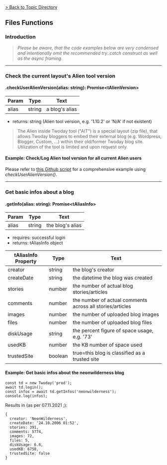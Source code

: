 
[> Back to Topic Directory](../README.md#topic-related-class-functions)

## Files Functions
### Introduction

> *Please be aware, that the code examples below are very condensed and intentionally omit the recommended try..catch construct as well as the async framing.*
<hr>

### Check the current layout's Alien tool version
#### .checkUserAlienVersion(alias: string): Promise&lt;tAlienVersion&gt;

Param | Type | Text
--- | --- | --- 
alias | string | a blog's alias

- returns: string (Alien tool version, e.g. '1.10.2' or 'N/A' if not existent)

> The Alien inside Twoday tool ("AIT") is a special layout (zip file), that allows Twoday bloggers to embed their external blog (e.g. Wordpress, Blogger, Custom, ...) within their old/former Twoday blog site. Utilization of the tool is limited and upon request only.

#### Example: Check/Log Alien tool version for all current Alien users

Please refer to [this Github script](https://github.com/NeonWilderness/tdalien/blob/master/utils/userStatus.js) for a comprehensive example using *checkUserAlienVersion()*.
<hr>

### Get basic infos about a blog
#### .getInfo(alias: string): Promise&lt;tAliasInfo&gt;

Param | Type | Text
--- | --- | --- 
alias | string | the blog's alias

- requires: successful login
- returns: tAliasInfo object

tAliasInfo Property | Type | Text
--- | --- | --- 
creator | string | the blog's creator
createDate | string | the datetime the blog was created
stories | number | the number of actual blog stories/articles
comments | number | the number of actual comments across all stories/articles
images | number | the number of uploaded blog images
files | number | the number of uploaded blog files
diskUsage | string | the percent figure of space usage, e.g. '73'
usedKB | number | the KB number of space used
trustedSite | boolean | true=this blog is classified as a trusted site

#### Example: Get basic infos about the neonwilderness blog
```
const td = new Twoday('prod');
await td.login();
const infos = await td.getInfos('neonwilderness');
console.log(infos);
```

Results in (as per 07.11.2021 ;):
```
{
  creator: 'NeonWilderness',     
  createDate: '24.10.2006 01:52',
  stories: 391,
  comments: 5774,
  images: 72,
  files: 5,
  diskUsage: 6.6,
  usedKB: 6758,
  trustedSite: false
}
```
